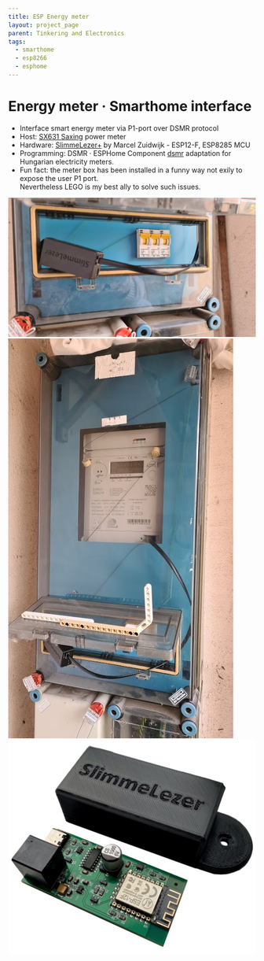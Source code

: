 ```yaml
---
title: ESP Energy meter
layout: project_page
parent: Tinkering and Electronics
tags:
  - smarthome
  - esp8266
  - esphome
---
```


# Energy meter · Smarthome interface

* Interface smart energy meter via P1-port over DSMR protocol
* Host: [SX631 Saxing](https://mvmemaszhalozat.hu/elmu/file/downloadfile?id=4b24bda1-d8de-414e-b4db-76f9d824dd05) power meter
* Hardware: [SlimmeLezer+](https://www.zuidwijk.com/product/slimmelezer-plus/) by Marcel Zuidwijk - ESP12-F, ESP8285 MCU
* Programming: DSMR · ESPHome Component [dsmr](https://github.com/afarago/dsmr) adaptation for Hungarian electricity meters.
* Fun fact: the meter box has been installed in a funny way not exily to expose the user P1 port.\
  Nevertheless LEGO is my best ally to solve such issues.

![energy meter](assets/esp_energymeter1.jpg)
![energy meter](assets/esp_energymeter2.jpg)
![energy meter](assets/esp_energymeter3.jpg)

